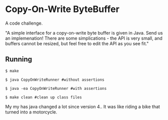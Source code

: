 Copy-On-Write ByteBuffer
========================

A code challenge.

"A simple interface for a copy-on-write byte buffer is given in Java. Send us an implemenation! There are some simplications - the API is very small, and buffers cannot be resized, but feel free to edit the API as you see fit."


Running
-------
```
$ make

$ java CopyOnWriteRunner #without assertions

$ java -ea CopyOnWriteRunner #with assertions

$ make clean #clean up class files

```

My my has java changed a lot since version 4.. It was like riding a bike that turned into a motorcycle. 
